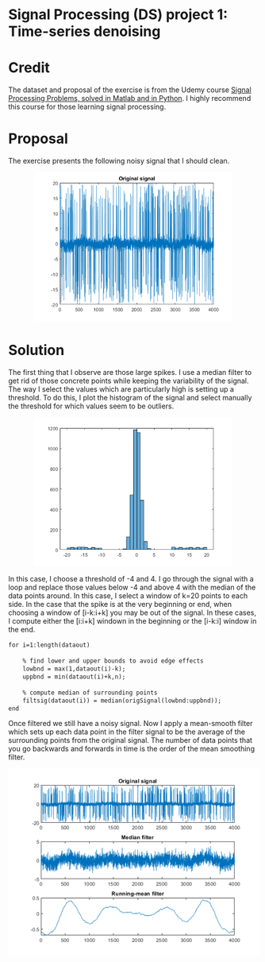 # Signal Processing (DS) project 1: Time-series denoising

# Credit
The dataset and proposal of the exercise is from the Udemy course [Signal Processing Problems, solved in Matlab and in Python](https://www.udemy.com/course/signal-processing/). I highly recommend this course for those learning signal processing.

# Proposal
The exercise presents the following noisy signal that I should clean.

<p align="center">
    <img width="400" src="https://github.com/MariaGoniIba/SP1-Time-series-denoising/blob/main/Original%20signal.png">
</p>

# Solution
The first thing that I observe are those large spikes. I use a median filter to get rid of those concrete points while keeping the variability of the signal.
The way I select the values which are particularly high is setting up a threshold. To do this, I plot the histogram of the signal and select manually the threshold for which values seem to be outliers.
<p align="center">
    <img width="400" src="https://github.com/MariaGoniIba/SP1-Time-series-denoising/blob/main/Histogram.png">
</p>

In this case, I choose a threshold of -4 and 4. I go through the signal with a loop and replace those values below -4 and above 4 with the median of the data points around. In this case, I select a window of k=20 points to each side. 
In the case that the spike is at the very beginning or end, when choosing a window of [i-k:i+k] you may be out of the signal. In these cases, I compute either the [i:i+k] windown in the beginning or the [i-k:i] window in the end.

```
for i=1:length(dataout)
    
    % find lower and upper bounds to avoid edge effects
    lowbnd = max(1,dataout(i)-k);
    uppbnd = min(dataout(i)+k,n);
    
    % compute median of surrounding points
    filtsig(dataout(i)) = median(origSignal(lowbnd:uppbnd));
end
```

Once filtered we still have a noisy signal. Now I apply a mean-smooth filter which sets up each data point in the filter signal to be the average of the surrounding points from the original signal. 
The number of data points that you go backwards and forwards in time is the order of the mean smoothing filter. 

<p align="center">
    <img width="600" src="https://github.com/MariaGoniIba/SP1-Time-series-denoising/blob/main/Original%20and%20filtered%20signal.png">
</p>

